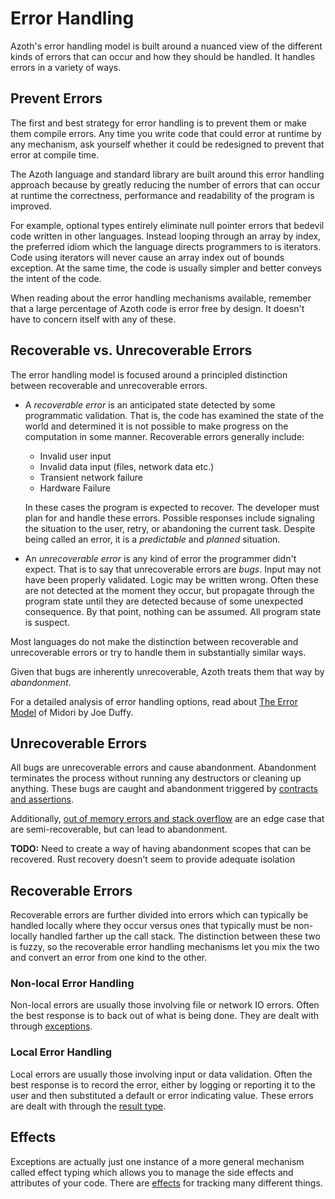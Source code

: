 # Error Handling

Azoth's error handling model is built around a nuanced view of the different kinds of errors that can occur and how they should be handled. It handles errors in a variety of ways.

## Prevent Errors

The first and best strategy for error handling is to prevent them or make them compile errors. Any time you write code that could error at runtime by any mechanism, ask yourself whether it could be redesigned to prevent that error at compile time.

The Azoth language and standard library are built around this error handling approach because by greatly reducing the number of errors that can occur at runtime the correctness, performance and readability of the program is improved.

For example, optional types entirely eliminate null pointer errors that bedevil code written in other languages. Instead looping through an array by index, the preferred idiom which the language directs programmers to is iterators. Code using iterators will never cause an array index out of bounds exception. At the same time, the code is usually simpler and better conveys the intent of the code.

When reading about the error handling mechanisms available, remember that a large percentage of Azoth code is error free by design. It doesn't have to concern itself with any of these.

## Recoverable vs. Unrecoverable Errors

The error handling model is focused around a principled distinction between recoverable and unrecoverable errors.

* A *recoverable error* is an anticipated state detected by some programmatic validation. That is, the code has examined the state of the world and determined it is not possible to make progress on the computation in some manner. Recoverable errors generally include:
  * Invalid user input
  * Invalid data input (files, network data etc.)
  * Transient network failure
  * Hardware Failure

  In these cases the program is expected to recover. The developer must plan for and handle these errors. Possible responses include signaling the situation to the user, retry, or abandoning the current task. Despite being called an error, it is a *predictable* and *planned* situation.
* An *unrecoverable error* is any kind of error the programmer didn't expect. That is to say that unrecoverable errors are *bugs*. Input may not have been properly validated. Logic may be written wrong. Often these are not detected at the moment they occur, but propagate through the program state until they are detected because of some unexpected consequence. By that point, nothing can be assumed. All program state is suspect.

Most languages do not make the distinction between recoverable and unrecoverable errors or try to handle them in substantially similar ways.

Given that bugs are inherently unrecoverable, Azoth treats them that way by *abandonment*.

For a detailed analysis of error handling options, read about [The Error Model](http://joeduffyblog.com/2016/02/07/the-error-model/) of Midori by Joe Duffy.

## Unrecoverable Errors

All bugs are unrecoverable errors and cause abandonment. Abandonment terminates the process without running any destructors or cleaning up anything. These bugs are caught and abandonment triggered by [contracts and assertions](contracts-assertions.md).

Additionally, [out of memory errors and stack overflow](out-of-memory.md) are an edge case that are semi-recoverable, but can lead to abandonment.

**TODO:** Need to create a way of having abandonment scopes that can be recovered. Rust recovery doesn't seem to provide adequate isolation

## Recoverable Errors

Recoverable errors are further divided into errors which can typically be handled locally where they occur versus ones that typically must be non-locally handled farther up the call stack. The distinction between these two is fuzzy, so the recoverable error handling mechanisms let you mix the two and convert an error from one kind to the other.

### Non-local Error Handling

Non-local errors are usually those involving file or network IO errors. Often the best response is to back out of what is being done. They are dealt with through [exceptions](exceptions.md).

### Local Error Handling

Local errors are usually those involving input or data validation. Often the best response is to record the error, either by logging or reporting it to the user and then substituted a default or error indicating value. These errors are dealt with through the [result type](result.md).

## Effects

Exceptions are actually just one instance of a more general mechanism called effect typing which allows you to manage the side effects and attributes of your code. There are [effects](effects.md) for tracking many different things.
